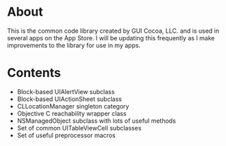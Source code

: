 # About
This is the common code library created by GUI Cocoa, LLC. and is used in several apps on the App Store. I will be updating this frequently as I make improvements to the library for use in my apps.

# Contents

- Block-based UIAlertView subclass
- Block-based UIActionSheet subclass
- CLLocationManager singleton category
- Objective C reachability wrapper class
- NSManagedObject subclass with lots of useful methods
- Set of common UITableViewCell subclasses
- Set of useful preprocessor macros
